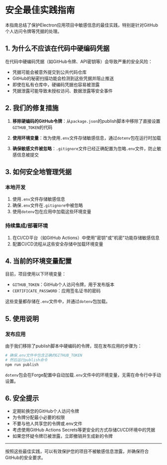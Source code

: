 # 安全最佳实践指南

本指南总结了保护Electron应用项目中敏感信息的最佳实践，特别是针对GitHub个人访问令牌等凭据的处理。

## 1. 为什么不应该在代码中硬编码凭据

在代码中硬编码凭据（如GitHub令牌、API密钥等）会导致严重的安全风险：

- 凭据可能会被意外提交到公共代码仓库
- GitHub的秘密扫描功能会检测到这些凭据并阻止推送
- 即使在私有仓库中，硬编码凭据也容易被泄露
- 凭据泄露可能导致未授权访问、数据泄露等安全事件

## 2. 我们的修复措施

1. **移除硬编码的GitHub令牌**：从`package.json`的publish脚本中移除了直接设置`GITHUB_TOKEN`的代码

2. **使用环境变量**：改为使用`.env`文件存储敏感信息，通过`dotenv`包在运行时加载

3. **确保敏感文件被忽略**：`.gitignore`文件已经正确配置为忽略`.env`文件，防止敏感信息被提交

## 3. 如何安全地管理凭据

### 本地开发

1. 使用`.env`文件存储敏感信息
2. 确保`.env`文件在`.gitignore`中被忽略
3. 使用`dotenv`包在应用中加载这些环境变量

### 持续集成/部署环境

1. 在CI/CD平台（如GitHub Actions）中使用"密钥"或"机密"功能存储敏感信息
2. 配置CI/CD流程从这些安全存储中加载环境变量

## 4. 当前的环境变量配置

目前，项目使用以下环境变量：

- `GITHUB_TOKEN`：GitHub个人访问令牌，用于发布版本
- `CERTIFICATE_PASSWORD`：应用签名证书的密码

这些变量都存储在`.env`文件中，并通过`dotenv`包加载。

## 5. 使用说明

### 发布应用

由于我们移除了publish脚本中硬编码的令牌，现在发布应用的步骤为：

```bash
# 确保.env文件中包含正确的GITHUB_TOKEN
# 然后运行publish命令
npm run publish
```

`dotenv`包会在Forge配置中自动加载`.env`文件中的环境变量，无需在命令行中手动设置。

## 6. 安全提示

- 定期轮换您的GitHub个人访问令牌
- 为令牌分配最小必要的权限
- 不要与他人共享您的令牌或.env文件
- 考虑使用GitHub Actions Secrets等更安全的方式存储CI/CD环境中的凭据
- 如果您怀疑令牌已被泄露，立即撤销并生成新的令牌

---

按照这些最佳实践，可以有效保护您的项目不被敏感信息泄露，并确保符合GitHub的安全要求。